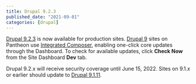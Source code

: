 ```yaml
---
title: Drupal 9.2.3
published_date: "2021-09-01"
categories: [drupal]
---
```

[Drupal 9.2.3](https://www.drupal.org/project/drupal/releases/9.2.3) is now available for production sites. [Drupal 9](/drupal) sites on Pantheon use [Integrated Composer](/guides/integrated-composer), enabling one-click core updates through the Dashboard. To check for available updates, click **Check Now** from the Site Dashboard **Dev** tab.

Drupal 9.2.x will receive security coverage until June 15, 2022. Sites on 9.1.x or earlier should update to [Drupal 9.1.11](https://www.drupal.org/project/drupal/releases/9.1.11).
